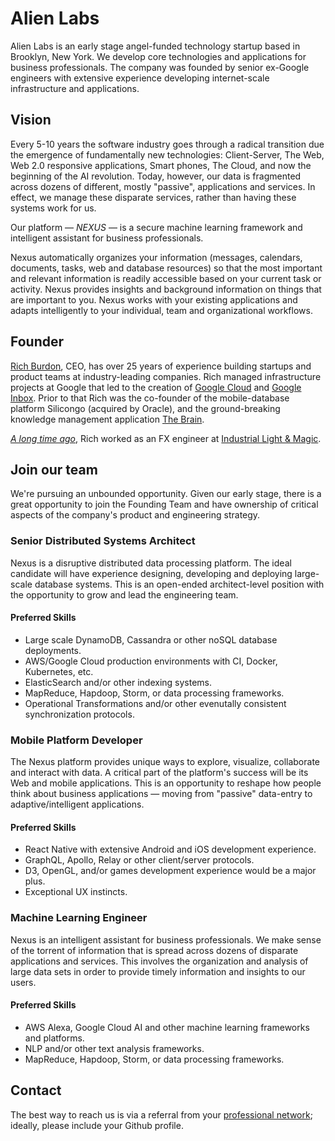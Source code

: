 # Alien Labs

Alien Labs is an early stage angel-funded technology startup based in Brooklyn, New York. 
We develop core technologies and applications for business professionals.
The company was founded by senior ex-Google engineers with extensive experience developing internet-scale 
infrastructure and applications.


## Vision

Every 5-10 years the software industry goes through a radical transition due the emergence of 
fundamentally new technologies: Client-Server, The Web, Web 2.0 responsive applications, Smart phones, 
The Cloud, and now the beginning of the AI revolution. Today, however, our data is fragmented across 
dozens of different, mostly "passive", applications and services. In effect, we manage these disparate 
services, rather than having these systems work for us.

Our platform &mdash; _NEXUS_ &mdash; is a secure machine learning framework and intelligent assistant 
for business professionals.

Nexus automatically organizes your information (messages, calendars, documents, tasks, web and database resources) 
so that the most important and relevant information is readily accessible based on your current task or activity. 
Nexus provides insights and background information on things that are important to you. 
Nexus works with your existing applications and adapts intelligently to your individual, 
team and organizational workflows. 


## Founder

[Rich Burdon](http://linkedin.com/in/richburdon), CEO, has over 25 years of experience building startups and product 
teams at industry-leading companies. Rich managed infrastructure projects at Google that led to the creation of 
[Google Cloud](https://cloud.google.com/appengine) and 
[Google Inbox](https://gmail.googleblog.com/2014/10/an-inbox-that-works-for-you.html). 
Prior to that Rich was the co-founder of the mobile-database platform Silicongo (acquired by Oracle), 
and the ground-breaking knowledge management application [The Brain](http://thebrain.com). 

[*A long time ago*](http://www.starwars.com/films/star-wars-episode-i-the-phantom-menace), 
Rich worked as an FX engineer at [Industrial Light & Magic](http://www.ilm.com).


## Join our team
We're pursuing an unbounded opportunity. Given our early stage, there is a great opportunity to join the 
Founding Team and have ownership of critical aspects of the company's product and engineering strategy.


### Senior Distributed Systems Architect
Nexus is a disruptive distributed data processing platform. The ideal candidate will have experience designing, 
developing and deploying large-scale database systems. This is an open-ended architect-level position with the 
opportunity to grow and lead the engineering team.
#### Preferred Skills
- Large scale DynamoDB, Cassandra or other noSQL database deployments.
- AWS/Google Cloud production environments with CI, Docker, Kubernetes, etc.
- ElasticSearch and/or other indexing systems.
- MapReduce, Hapdoop, Storm, or data processing frameworks.
- Operational Transformations and/or other evenutally consistent synchronization protocols.


### Mobile Platform Developer
The Nexus platform provides unique ways to explore, visualize, collaborate and interact with data. 
A critical part of the platform's success will be its Web and mobile applications. 
This is an opportunity to reshape how people think about business applications &mdash; 
moving from "passive" data-entry to adaptive/intelligent applications.
#### Preferred Skills
- React Native with extensive Android and iOS development experience.
- GraphQL, Apollo, Relay or other client/server protocols.
- D3, OpenGL, and/or games development experience would be a major plus.
- Exceptional UX instincts.


### Machine Learning Engineer
Nexus is an intelligent assistant for business professionals. We make sense of the torrent of information that 
is spread across dozens of disparate applications and services. This involves the organization and analysis 
of large data sets in order to provide timely information and insights to our users.
#### Preferred Skills
- AWS Alexa, Google Cloud AI and other machine learning frameworks and platforms.
- NLP and/or other text analysis frameworks.
- MapReduce, Hapdoop, Storm, or data processing frameworks.

## Contact

The best way to reach us is via a referral from your [professional network](http://linkedin.com/in/richburdon); ideally, please include your Github profile.
